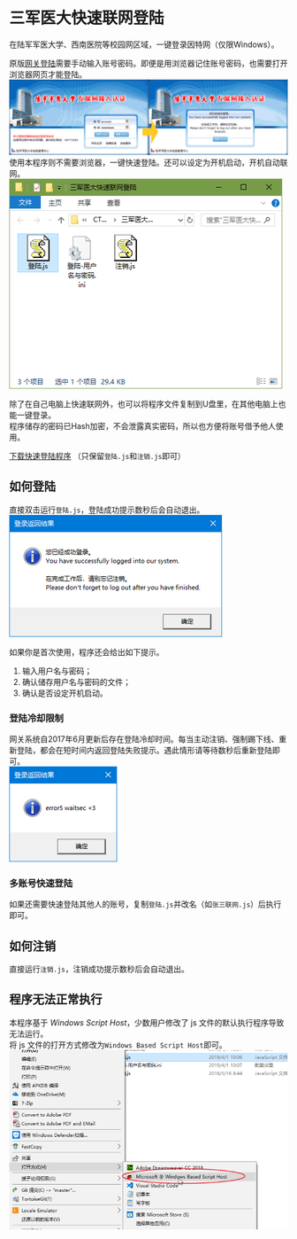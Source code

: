 # 三军医大快速联网登陆
在陆军军医大学、西南医院等校园网区域，一键登录因特网（仅限Windows）。

原版[网关登陆](http://192.168.255.243/)需要手动输入账号密码。即便是用浏览器记住账号密码，也需要打开浏览器网页才能登陆。  
![传统登陆演示](pic/Login_Original.png)  
使用本程序则不需要浏览器，一键快速登陆。还可以设定为开机启动，开机自动联网。  
![快速登陆演示](pic/Preview.gif)

除了在自己电脑上快速联网外，也可以将程序文件复制到U盘里，在其他电脑上也能一键登录。  
程序储存的密码已Hash加密，不会泄露真实密码，所以也方便将账号借予他人使用。

[下载快速登陆程序](https://github.com/Mapaler/Auto_Login_Internet_for_CHN-AMU/archive/master.zip)  （只保留`登陆.js`和`注销.js`即可）

## 如何登陆
直接双击运行`登陆.js`，登陆成功提示数秒后会自动退出。  
![登陆成功提示](pic/Login_Success.png)

如果你是首次使用，程序还会给出如下提示。

1. 输入用户名与密码；
1. 确认储存用户名与密码的文件；
1. 确认是否设定开机启动。

### 登陆冷却限制
网关系统自2017年6月更新后存在登陆冷却时间。每当主动注销、强制踢下线、重新登陆，都会在短时间内返回登陆失败提示。遇此情形请等待数秒后重新登陆即可。  
![登陆冷却限制](pic/Login_Wait.png)

### 多账号快速登陆
如果还需要快速登陆其他人的账号，复制`登陆.js`并改名（如`张三联网.js`）后执行即可。

## 如何注销
直接运行`注销.js`，注销成功提示数秒后会自动退出。

## 程序无法正常执行
本程序基于 *Windows Script Host*，少数用户修改了 js 文件的默认执行程序导致无法运行。  
将 js 文件的打开方式修改为`Windows Based Script Host`即可。  
![更改打开方式](pic/Windows_Script_Host.png)